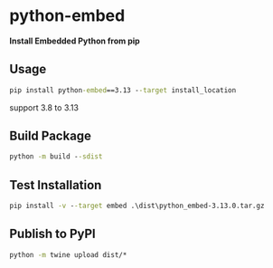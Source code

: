 # python-embed

**Install Embedded Python from pip**

## Usage

```cmd
pip install python-embed==3.13 --target install_location
```

support 3.8 to 3.13

## Build Package
```cmd
python -m build --sdist
```

## Test Installation
```cmd
pip install -v --target embed .\dist\python_embed-3.13.0.tar.gz
```

## Publish to PyPI
```cmd
python -m twine upload dist/*
```
